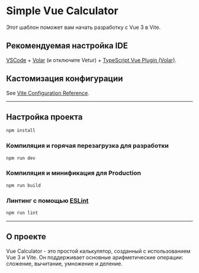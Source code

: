 # Simple Vue Calculator

Этот шаблон поможет вам начать разработку с Vue 3 в Vite.

## Рекомендуемая настройка IDE

[VSCode](https://code.visualstudio.com/) + [Volar](https://marketplace.visualstudio.com/items?itemName=Vue.volar) (и отключите Vetur) + [TypeScript Vue Plugin (Volar)](https://marketplace.visualstudio.com/items?itemName=Vue.vscode-typescript-vue-plugin).

## Кастомизация конфигурации

See [Vite Configuration Reference](https://vitejs.dev/config/).

---

## Настройка проекта

```sh
npm install
```

### Компиляция и горячая перезагрузка для разработки

```sh
npm run dev
```

### Компиляция и минификация для Production

```sh
npm run build
```

### Линтинг с помощью [ESLint](https://eslint.org/)

```sh
npm run lint
```

---

## О проекте

Vue Calculator - это простой калькулятор, созданный с использованием Vue 3 и Vite. Он поддерживает основные арифметические операции: сложение, вычитание, умножение и деление.
